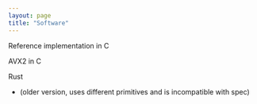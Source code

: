 ```yaml
---
layout: page
title: "Software"
---
```


Reference implementation in C

AVX2 in C

Rust
 - (older version, uses different primitives and is incompatible with spec)

